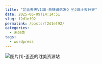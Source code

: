 ```yaml
---
title: "昆廷夫夫V138-白袜嫩弟发Q 坐J爆汁爽升天"
date: 2025-06-09T14:14:51
slug: f2d1ef92
permalink: /posts/f2d1ef92/
categories:
  - 未分类
tags:
  - wordpress
---
```


![图片[1]-歪歪的耽美资源站](/images/wp/f2d1ef92-9010815e.jpg)
